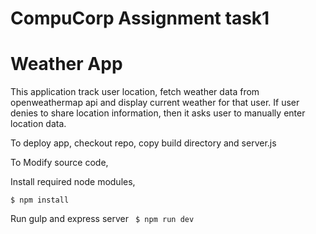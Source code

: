 # CompuCorp Assignment task1

# Weather App

This application track user location, fetch weather data from openweathermap api and display current weather for that user. If user denies to share location information, then it asks user to manually enter location data.



To deploy app, checkout repo, copy build directory and server.js

To Modify source code,

Install required node modules,

<code>$ npm install</code>

Run gulp and express server
<code> $ npm run dev </code>
